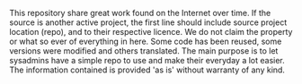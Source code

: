 This repository share great work found on the Internet over time.
If the source is another active project, the first line should include source project location (repo), and to their respective licence.
We do not claim the property or what so ever of everything in here.
Some code has been reused, some versions were modified and others translated.
The main purpose is to let sysadmins have a simple repo to use and make their everyday a lot easier.
The information contained is provided 'as is' without warranty of any kind.